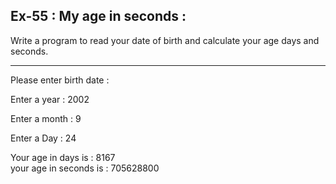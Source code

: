 ## Ex-55 : My age in seconds :  
Write a program to read your date of birth and calculate your age days and seconds.  
____  

Please enter birth date :  

Enter a year : 2002  

Enter a month : 9  

Enter a Day : 24  

Your age in days is : 8167  
your age in seconds is : 705628800  